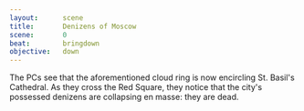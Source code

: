 ```yaml
---
layout:      scene
title:       Denizens of Moscow
scene:       0
beat:        bringdown
objective:   down
---
```



The PCs see that the aforementioned cloud ring is now encircling St. Basil's Cathedral.
As they cross the Red Square,
they notice that the city's possessed denizens are collapsing en masse: they are dead.





















